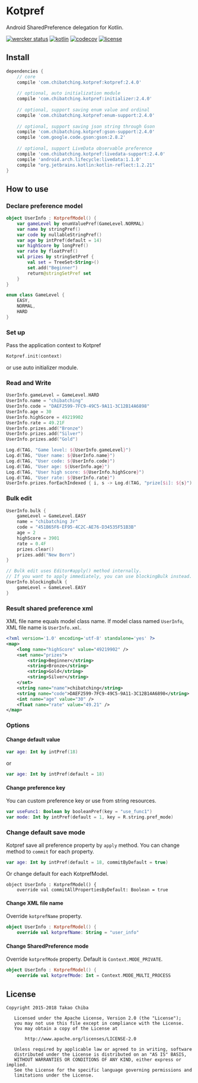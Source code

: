 # Kotpref

Android SharedPreference delegation for Kotlin.

[![wercker status](https://app.wercker.com/status/dd188c571c2416d90eb24133d9bcfa83/s/master "wercker status")](https://app.wercker.com/project/byKey/dd188c571c2416d90eb24133d9bcfa83) [![kotlin](https://img.shields.io/badge/kotlin-1.2.21-blue.svg)]() [![codecov](https://codecov.io/gh/chibatching/Kotpref/branch/master/graph/badge.svg)](https://codecov.io/gh/chibatching/Kotpref) [![license](https://img.shields.io/github/license/chibatching/Kotpref.svg?maxAge=2592000)]()

## Install

```groovy
dependencies {
    // core
    compile 'com.chibatching.kotpref:kotpref:2.4.0'
  
    // optional, auto initialization module
    compile 'com.chibatching.kotpref:initializer:2.4.0'
  
    // optional, support saving enum value and ordinal
    compile 'com.chibatching.kotpref:enum-support:2.4.0'
  
    // optional, support saving json string through Gson
    compile 'com.chibatching.kotpref:gson-support:2.4.0'
    compile 'com.google.code.gson:gson:2.8.2'
  
    // optional, support LiveData observable preference
    compile 'com.chibatching.kotpref:livedata-support:2.4.0'
    compile 'android.arch.lifecycle:livedata:1.1.0'
    compile "org.jetbrains.kotlin:kotlin-reflect:1.2.21"
}
```

## How to use

### Declare preference model

```kotlin
object UserInfo : KotprefModel() {
    var gameLevel by enumValuePref(GameLevel.NORMAL)
    var name by stringPref()
    var code by nullableStringPref()
    var age by intPref(default = 14)
    var highScore by longPref()
    var rate by floatPref()
    val prizes by stringSetPref {
        val set = TreeSet<String>()
        set.add("Beginner")
        return@stringSetPref set
    }
}

enum class GameLevel {
    EASY,
    NORMAL,
    HARD
}
```

### Set up

Pass the application context to Kotpref

```kotlin
Kotpref.init(context)
```

or use auto initializer module.

### Read and Write

```kotlin
UserInfo.gameLevel = GameLevel.HARD
UserInfo.name = "chibatching"
UserInfo.code = "DAEF2599-7FC9-49C5-9A11-3C12B14A6898"
UserInfo.age = 30
UserInfo.highScore = 49219902
UserInfo.rate = 49.21F
UserInfo.prizes.add("Bronze")
UserInfo.prizes.add("Silver")
UserInfo.prizes.add("Gold")

Log.d(TAG, "Game level: ${UserInfo.gameLevel}")
Log.d(TAG, "User name: ${UserInfo.name}")
Log.d(TAG, "User code: ${UserInfo.code}")
Log.d(TAG, "User age: ${UserInfo.age}")
Log.d(TAG, "User high score: ${UserInfo.highScore}")
Log.d(TAG, "User rate: ${UserInfo.rate}")
UserInfo.prizes.forEachIndexed { i, s -> Log.d(TAG, "prize[$i]: ${s}") }
```

### Bulk edit

```kotlin
UserInfo.bulk {
    gameLevel = GameLevel.EASY
    name = "chibatching Jr"
    code = "451B65F6-EF95-4C2C-AE76-D34535F51B3B"
    age = 2
    highScore = 3901
    rate = 0.4F
    prizes.clear()
    prizes.add("New Born")
}

// Bulk edit uses Editor#apply() method internally.
// If you want to apply immediately, you can use blockingBulk instead.
UserInfo.blockingBulk {
    gameLevel = GameLevel.EASY
}
```

### Result shared preference xml

XML file name equals model class name. If model class named `UserInfo`, XML file name is `UserInfo.xml`.

```xml
<?xml version='1.0' encoding='utf-8' standalone='yes' ?>
<map>
    <long name="highScore" value="49219902" />
    <set name="prizes">
        <string>Beginner</string>
        <string>Bronze</string>
        <string>Gold</string>
        <string>Silver</string>
    </set>
    <string name="name">chibatching</string>
    <string name="code">DAEF2599-7FC9-49C5-9A11-3C12B14A6898</string>
    <int name="age" value="30" />
    <float name="rate" value="49.21" />
</map>
```

### Options

#### Change default value

```kotlin
var age: Int by intPref(18)
```

or

```kotlin
var age: Int by intPref(default = 18)
```

#### Change preference key

You can custom preference key or use from string resources.

```kotlin
var useFunc1: Boolean by booleanPref(key = "use_func1")
var mode: Int by intPref(default = 1, key = R.string.pref_mode)
```

### Change default save mode

Kotpref save all preference property by `apply` method.
You can change method to `commit` for each property.

```kotlin
var age: Int by intPref(default = 18, commitByDefault = true)
```

Or change default for each KotprefModel.

```kotpref
object UserInfo : KotprefModel() {
    override val commitAllPropertiesByDefault: Boolean = true
```

#### Change XML file name

Override `kotprefName` property.

```kotlin
object UserInfo : KotprefModel() {
    override val kotprefName: String = "user_info"
```

#### Change SharedPreference mode

Override `kotprefMode` property. Default is `Context.MODE_PRIVATE`.

```kotlin
object UserInfo : KotprefModel() {
    override val kotprefMode: Int = Context.MODE_MULTI_PROCESS
```

## License

```
Copyright 2015-2018 Takao Chiba

   Licensed under the Apache License, Version 2.0 (the "License");
   you may not use this file except in compliance with the License.
   You may obtain a copy of the License at

       http://www.apache.org/licenses/LICENSE-2.0

   Unless required by applicable law or agreed to in writing, software
   distributed under the License is distributed on an "AS IS" BASIS,
   WITHOUT WARRANTIES OR CONDITIONS OF ANY KIND, either express or implied.
   See the License for the specific language governing permissions and
   limitations under the License.
```
